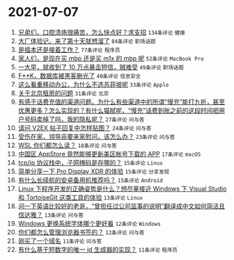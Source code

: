 # 2021-07-07

1. [兄弟们，口腔溃疡很痛苦，怎么快点好？求支招](https://www.v2ex.com/t/788021) `134条评论` `健康`
1. [大厂体验记，来了第十天就想溜了](https://www.v2ex.com/t/788005) `84条评论` `职场话题`
1. [是插本还是接着工作？](https://www.v2ex.com/t/788002) `77条评论` `程序员`
1. [家人们，是现在买 mbp 还是买 m1x 的 mbp 呢](https://www.v2ex.com/t/787997) `52条评论` `MacBook Pro`
1. [一大早，就收到了 10 万点暴击短信，贼难受](https://www.v2ex.com/t/788000) `49条评论` `职场话题`
1. [F**K，数据库被黑客删光了](https://www.v2ex.com/t/788046) `40条评论` `信息安全`
1. [这么看重移动办公，为什么不选苏菲坡呢](https://www.v2ex.com/t/788049) `33条评论` `Apple`
1. [关于北京租房的问题](https://www.v2ex.com/t/788017) `31条评论` `北京`
1. [有感于话费充值的渠道问题。为什么有些渠道中的所谓“慢充”能打九折，甚至优惠更多？怎么实现的？有什么猫腻呢，“慢充”话费到账之前的这段时间把用户号码卖掉了吗，我的隐私呢？](https://www.v2ex.com/t/788003) `27条评论` `问与答`
1. [请问 V2EX 帖子回复中怎样贴图？](https://www.v2ex.com/t/788014) `24条评论` `问与答`
1. [受伤在家，领导非要来家慰问，该怎么办？](https://www.v2ex.com/t/788037) `23条评论` `问与答`
1. [WSL 你们都怎么读？](https://www.v2ex.com/t/788068) `18条评论` `问与答`
1. [中国区 AppStore 竟然能够更新美区帐号下载的 APP](https://www.v2ex.com/t/788052) `17条评论` `macOS`
1. [tcp/ip 协议栈中，子网掩码是存哪的？](https://www.v2ex.com/t/788054) `15条评论` `Linux`
1. [简单分享一下 Pro Display XDR 的体验](https://www.v2ex.com/t/788023) `15条评论` `分享发现`
1. [有什么长续航的安卓备用机推荐吗？](https://www.v2ex.com/t/787992) `15条评论` `Android`
1. [Linux 下程序开发的正确姿势是什么？想尽量接近 Windows 下 Visual Studio 和 TortoiseGit 这类工具的体验](https://www.v2ex.com/t/788078) `13条评论` `Linux`
1. [问一下英语比较好的老哥，“曾担任过公司监事的说明”翻译成中文如何简洁且信达雅？](https://www.v2ex.com/t/788063) `13条评论` `问与答`
1. [Windows 更换系统字体哪个更好看](https://www.v2ex.com/t/788061) `12条评论` `Windows`
1. [你们都怎么管理浏览器书签的？](https://www.v2ex.com/t/788033) `12条评论` `问与答`
1. [刚买了一个域名](https://www.v2ex.com/t/788077) `11条评论` `问与答`
1. [有什么基于短数字的唯一 id 生成器的实现？](https://www.v2ex.com/t/788066) `11条评论` `程序员`
